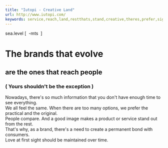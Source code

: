 ```yaml
---
title: "Iutopi - Creative Land"
url: http://www.iutopi.com/
keywords: service,reach,land,restthats,stand,creative,theres,prefer,sight,iutopi,shouldnt,product,sealevel
---
```

sea.level \[  -mts  \]

The brands that evolve
======================

are the ones that reach people
------------------------------

### ( Yours shouldn\'t be the exception )

Nowadays, there\'s so much information that you don\'t have enough time to see everything.\
We all feel the same. When there are too many options, we prefer the practical and the original.\
People compare. And a good image makes a product or service stand out from the rest.\
That\'s why, as a brand, there\'s a need to create a permanent bond with consumers.\
Love at first sight should be maintained over time.
